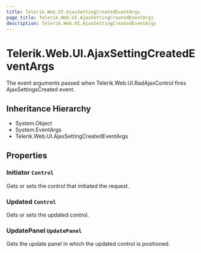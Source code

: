 ```yaml
---
title: Telerik.Web.UI.AjaxSettingCreatedEventArgs
page_title: Telerik.Web.UI.AjaxSettingCreatedEventArgs
description: Telerik.Web.UI.AjaxSettingCreatedEventArgs
---
```


# Telerik.Web.UI.AjaxSettingCreatedEventArgs

The event arguments passed when Telerik.Web.UI.RadAjaxControl fires AjaxSettingsCreated event.

## Inheritance Hierarchy

* System.Object
* System.EventArgs
* Telerik.Web.UI.AjaxSettingCreatedEventArgs

## Properties

###  Initiator `Control`

Gets or sets the control that initiated the request.

###  Updated `Control`

Gets or sets the updated control.

###  UpdatePanel `UpdatePanel`

Gets the update panel in which the updated control is positioned.

